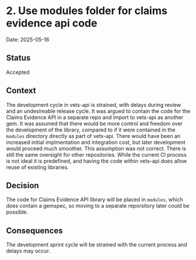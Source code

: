 # 2. Use modules folder for claims evidence api code

Date: 2025-05-16

## Status

Accepted

## Context

The development cycle in vets-api is strained, with delays during review and an undesireable release cycle.  It was argued to contain the code for the Claims Evidence API in a separate repo and import to vets-api as another gem.  It was assumed that there would be more control and freedom over the development of the library, compared to if it were contained in the `modules` directory directly as part of vets-api.  There would have been an increased initial implmentation and integration cost, but later development would proceed much smoother.  This assumption was not correct.  There is still the same oversight for other repositories.  While the current CI process is not ideal it is predefined, and having the code within vets-api does allow reuse of existing libraries.

## Decision

The code for Claims Evidence API library will be placed in `modules`, which does contain a gemspec, so moving to a separate reporsitory later could be possible.

## Consequences

The development sprint cycle will be strained with the current process and delays may occur.
